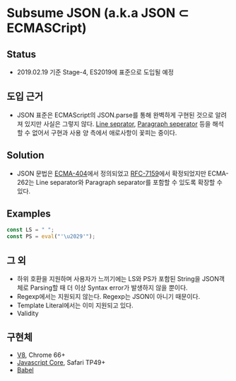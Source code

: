 # Subsume JSON (a.k.a JSON ⊂ ECMASCript)
## Status
- 2019.02.19 기준 Stage-4, ES2019에 표준으로 도입될 예정
## 도입 근거
- JSON 표준은 ECMAScript의 JSON.parse를 통해 완벽하게 구현된 것으로 알려져 있지만 사실은 그렇지 않다. [Line seprator](https://unicode-table.com/en/2028/), [Paragraph seperator](https://unicode-table.com/en/2029/) 등을 해석할 수 없어서 구현과 사용 양 측에서 애로사항이 꽃피는 중이다.
## Solution
- JSON 문법은 [ECMA-404](https://www.ecma-international.org/publications/standards/Ecma-404.htm)에서 정의되었고 [RFC-7159](https://tools.ietf.org/html/rfc7159)에서 확정되었지만 ECMA-262는 Line separator와 Paragraph separator를 포함할 수 있도록 확장할 수 있다.
## Examples
```js
const LS = " ";
const PS = eval("'\u2029'");
```
## 그 외
- 하위 호환을 지원하며 사용자가 느끼기에는 LS와 PS가 포함된 String을 JSON객체로 Parsing할 때 더 이상 Syntax error가 발생하지 않을 뿐이다.
- Regexp에서는 지원되지 않는다. Regexp는 JSON이 아니기 때문이다.
- Template Literal에서는 이미 지원되고 있다.
- Validity 
## 구현체
- [V8](https://bugs.chromium.org/p/v8/issues/detail?id=7418), Chrome 66+
- [Javascript Core](https://developer.apple.com/safari/technology-preview/release-notes/#release-49), Safari TP49+
- [Babel](https://github.com/babel/babel/tree/master/packages/babel-plugin-proposal-json-strings)